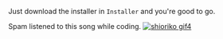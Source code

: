 Just download the installer in `Installer` and you're good to go.

Spam listened to this song while coding.
<a href="https://www.youtube.com/watch?v=BctS652B2-g">
![shioriko gif4](https://user-images.githubusercontent.com/95230510/232323536-810c0753-f2fb-4dbf-8b19-ab5385d72af5.gif)
</a>
